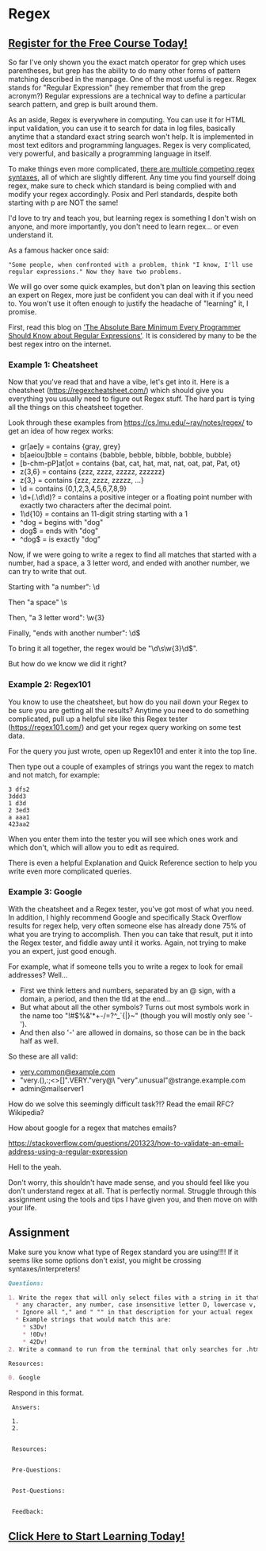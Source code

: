 # Regex 
##  [Register for the Free Course Today!](https://roppers.thinkific.com/courses/computing-fundamentals)
So far I've only shown you the exact match operator for grep which uses parentheses, but grep has the ability to do many other forms of pattern matching described in the manpage. One of the most useful is regex. Regex stands for "Regular Expression" (hey remember that from the grep acronym?) Regular expressions are a technical way to define a particular search pattern, and grep is built around them.

As an aside, Regex is everywhere in computing. You can use it for HTML input validation, you can use it to search for data in log files, basically anytime that a standard exact string search won't help. It is implemented in most text editors and programming languages. Regex is very complicated, very powerful, and basically a programming language in itself. 

To make things even more complicated, [there are multiple competing regex syntaxes](https://en.wikipedia.org/wiki/Regular_expression#Standards), all of which are slightly different. Any time you find yourself doing regex, make sure to check which standard is being complied with and modify your regex accordingly. Posix and Perl standards, despite both starting with p are NOT the same!

 I'd love to try and teach you, but learning regex is something I don't wish on anyone, and more importantly, you don't need to learn regex... or even understand it. 

As a famous hacker once said: 
```
"Some people, when confronted with a problem, think "I know, I'll use regular expressions." Now they have two problems.
```

We will go over some quick examples, but don't plan on leaving this section an expert on Regex, more just be confident you can deal with it if you need to. You won't use it often enough to justify the headache of "learning" it, I promise.

First, read this blog on ['The Absolute Bare Minimum Every Programmer Should Know about Regular Expressions'](https://web.archive.org/web/20090209182018/http://immike.net/blog/2007/04/06/the-absolute-bare-minimum-every-programmer-should-know-about-regular-expressions/). It is considered by many to be the best regex intro on the internet. 

### Example 1: Cheatsheet
Now that you've read that and have a vibe, let's get into it. Here is a cheatsheet (<https://regexcheatsheet.com/>) which should give you everything you usually need to figure out Regex stuff. The hard part is tying all the things on this cheatsheet together. 

Look through these examples from <https://cs.lmu.edu/~ray/notes/regex/> to get an idea of how regex works:

* gr[ae]y	= contains {gray, grey}
* b[aeiou]bble	= contains {babble, bebble, bibble, bobble, bubble}
* [b-chm-pP]at|ot	= contains {bat, cat, hat, mat, nat, oat, pat, Pat, ot}
* z{3,6}	= contains {zzz, zzzz, zzzzz, zzzzzz}
* z{3,}	= contains {zzz, zzzz, zzzzz, ...}
* \d	= contains {0,1,2,3,4,5,6,7,8,9}
* \d+(\.\d\d)?	= contains a positive integer or a floating point number with exactly two characters after the decimal point.
* 1\d{10} = contains an 11-digit string starting with a 1
* ^dog = begins with "dog"
* dog$ = ends with "dog"
* ^dog$	= is exactly "dog"

Now, if we were going to write a regex to find all matches that started with a number, had a space, a 3 letter word, and ended with another number, we can try to write that out. 

Starting with "a number": \d

Then "a space" \s

Then, "a 3 letter word":  \w{3} 

Finally, "ends with another number": \d$

To bring it all together, the regex would be "\d\s\w{3}\d$".

But how do we know we did it right?

### Example 2: Regex101
You know to use the cheatsheet, but how do you nail down your Regex to be sure you are getting all the results? Anytime you need to do something complicated, pull up a helpful site like this Regex tester (<https://regex101.com/>) and get your regex query working on some test data. 

For the query you just wrote, open up Regex101 and enter it into the top line. 

Then type out a couple of examples of strings you want the regex to match and not match, for example: 

```
3 dfs2
3ddd3 
1 d3d 
2 3ed3
a aaa1
423aa2
```

When you enter them into the tester you will see which ones work and which don't, which will allow you to edit as required.  

There is even a helpful Explanation and Quick Reference section to help you write even more complicated queries.

### Example 3: Google
With the cheatsheet and a Regex tester, you've got most of what you need. In addition, I highly recommend Google and specifically Stack Overflow results for regex help, very often someone else has already done 75% of what you are trying to accomplish. Then you can take that result, put it into the Regex tester, and fiddle away until it works. Again, not trying to make you an expert, just good enough.

For example, what if someone tells you to write a regex to look for email addresses? Well... 
* First we think letters and numbers, separated by an @ sign, with a domain, a period, and then the tld at the end... 
* But what about all the other symbols? Turns out most symbols work in the name too "!#$%&'*+-/=?^_`{|}~"  (though you will mostly only see '-').
* And then also '-' are allowed in domains, so those can be in the back half as well. 

So these are all valid: 

* very.common@example.com
* "very.(),:;<>[]\".VERY.\"very@\ \"very\".unusual"@strange.example.com
* admin@mailserver1

How do we solve this seemingly difficult task?!? Read the email RFC? Wikipedia? 

How about google for a regex that matches emails? 

<https://stackoverflow.com/questions/201323/how-to-validate-an-email-address-using-a-regular-expression>

Hell to the yeah.

Don't worry, this shouldn't have made sense, and you should feel like you don't understand regex at all. That is perfectly normal. Struggle through this assignment using the tools and tips I have given you, and then move on with your life. 

## Assignment

Make sure you know what type of Regex standard you are using!!!! If it seems like some options don't exist, you might be crossing syntaxes/interpreters!

```markdown
Questions:

1. Write the regex that will only select files with a string in it that matches the format:
  * any character, any number, case insensitive letter D, lowercase v, !.
  * Ignore all "," and " "" in that description for your actual regex
  * Example strings that would match this are:
    * s3Dv!
    * !0Dv!
    * 42Dv!
2. Write a command to run from the terminal that only searches for .html files and prints the line of any file that matches the regex you wrote for #1.

Resources:

0. Google
```
Respond in this format.

```
 Answers:

 1.
 2.


 Resources:


 Pre-Questions:


 Post-Questions:


 Feedback:

```
##  [Click Here to Start Learning Today!](https://roppers.thinkific.com/courses/computing-fundamentals)
